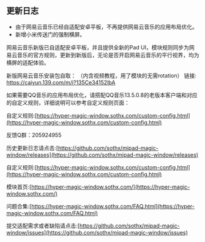 ## 更新日志

- 由于网易云音乐已经自适配安卓平板，不再提供网易云音乐的应用布局优化。
- 新增小米传送门的强制横屏。


网易云音乐新版已自适配安卓平板，并且提供全新的Pad UI，模块规则同步为网易云音乐的官方规则，更新到新版后，无论是否开启网易云音乐的平行视界，均为横屏的适配体验。

新版网易云音乐安装包自取：
（内含视频教程，用了模块的无需rotation）
链接:  https://caiyun.139.com/m/i?135Ce34152lbA

如果需要QQ音乐的应用布局优化，请搭配QQ音乐13.5.0.8的老版本客户端和对应的自定义规则，详细说明可以参考自定义规则页面：

自定义规则:[https://hyper-magic-window.sothx.com/custom-config.html](https://hyper-magic-window.sothx.com/custom-config.html)


反馈Q群：205924955

历史更新日志请点击:[https://github.com/sothx/mipad-magic-window/releases](https://github.com/sothx/mipad-magic-window/releases)

自定义规则:[https://hyper-magic-window.sothx.com/custom-config.html](https://hyper-magic-window.sothx.com/custom-config.html)

模块首页:[https://hyper-magic-window.sothx.com/](https://hyper-magic-window.sothx.com/)

问题合集:[https://hyper-magic-window.sothx.com/FAQ.html](https://hyper-magic-window.sothx.com/FAQ.html)

提交适配需求或者缺陷请点击:[https://github.com/sothx/mipad-magic-window/issues](https://github.com/sothx/mipad-magic-window/issues)
